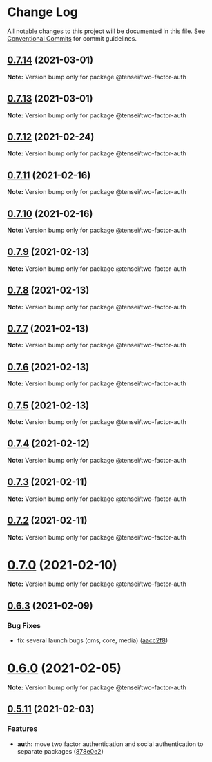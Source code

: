 # Change Log

All notable changes to this project will be documented in this file.
See [Conventional Commits](https://conventionalcommits.org) for commit guidelines.

## [0.7.14](https://github.com/tenseijs/tensei/compare/v0.7.13...v0.7.14) (2021-03-01)

**Note:** Version bump only for package @tensei/two-factor-auth





## [0.7.13](https://github.com/tenseijs/tensei/compare/v0.7.12...v0.7.13) (2021-03-01)

**Note:** Version bump only for package @tensei/two-factor-auth





## [0.7.12](https://github.com/tenseijs/tensei/compare/v0.7.11...v0.7.12) (2021-02-24)

**Note:** Version bump only for package @tensei/two-factor-auth





## [0.7.11](https://github.com/tenseijs/tensei/compare/v0.7.10...v0.7.11) (2021-02-16)

**Note:** Version bump only for package @tensei/two-factor-auth





## [0.7.10](https://github.com/tenseijs/tensei/compare/v0.7.9...v0.7.10) (2021-02-16)

**Note:** Version bump only for package @tensei/two-factor-auth





## [0.7.9](https://github.com/tenseijs/tensei/compare/v0.7.8...v0.7.9) (2021-02-13)

**Note:** Version bump only for package @tensei/two-factor-auth





## [0.7.8](https://github.com/tenseijs/tensei/compare/v0.7.7...v0.7.8) (2021-02-13)

**Note:** Version bump only for package @tensei/two-factor-auth





## [0.7.7](https://github.com/tenseijs/tensei/compare/v0.7.6...v0.7.7) (2021-02-13)

**Note:** Version bump only for package @tensei/two-factor-auth





## [0.7.6](https://github.com/tenseijs/tensei/compare/v0.7.5...v0.7.6) (2021-02-13)

**Note:** Version bump only for package @tensei/two-factor-auth





## [0.7.5](https://github.com/tenseijs/tensei/compare/v0.7.4...v0.7.5) (2021-02-13)

**Note:** Version bump only for package @tensei/two-factor-auth





## [0.7.4](https://github.com/tenseijs/tensei/compare/v0.7.3...v0.7.4) (2021-02-12)

**Note:** Version bump only for package @tensei/two-factor-auth






## [0.7.3](https://github.com/tenseijs/tensei/compare/v0.7.2...v0.7.3) (2021-02-11)

**Note:** Version bump only for package @tensei/two-factor-auth





## [0.7.2](https://github.com/tenseijs/tensei/compare/v0.7.1...v0.7.2) (2021-02-11)

**Note:** Version bump only for package @tensei/two-factor-auth





# [0.7.0](https://github.com/tenseijs/tensei/compare/v0.6.3...v0.7.0) (2021-02-10)

**Note:** Version bump only for package @tensei/two-factor-auth





## [0.6.3](https://github.com/tenseijs/tensei/compare/v0.6.2...v0.6.3) (2021-02-09)


### Bug Fixes

* fix several launch bugs (cms, core, media) ([aacc2f8](https://github.com/tenseijs/tensei/commit/aacc2f8175a74d4983c96358c85d1db67128f889))






# [0.6.0](https://github.com/tenseijs/tensei/compare/v0.5.12...v0.6.0) (2021-02-05)

**Note:** Version bump only for package @tensei/two-factor-auth





## [0.5.11](https://github.com/tenseijs/tensei/compare/v0.5.10...v0.5.11) (2021-02-03)


### Features

* **auth:** move two factor authentication and social authentication to separate packages ([878e0e2](https://github.com/tenseijs/tensei/commit/878e0e2c03561d0790c448b330a4e3a4e72302bd))
